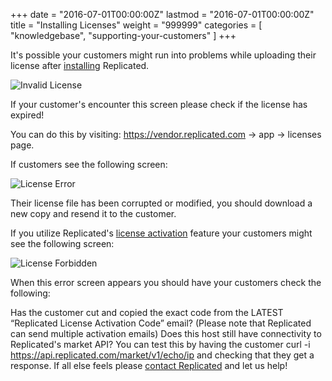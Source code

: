 +++
date = "2016-07-01T00:00:00Z"
lastmod = "2016-07-01T00:00:00Z"
title = "Installing Licenses"
weight = "999999"
categories = [ "knowledgebase", "supporting-your-customers" ]
+++

It's possible your customers might run into problems while uploading their license after 
[installing](/distributing-an-application/installing-via-script/) Replicated.

![Invalid License](/static/license-not-valid.png)

If your customer's encounter this screen please check if the license has expired!

You can do this by visiting:
https://vendor.replicated.com -> app -> licenses page.

If customers see the following screen:

![License Error](/static/license-error.png)

Their license file has been corrupted or modified, you should download a new copy and resend it to 
the customer.

If you utilize Replicated's [license activation](https://support.replicated.com/hc/en-us/articles/216079428-Two-Factor-Activation-for-Licenses) feature your customers might see the following screen:

![License Forbidden](/static/license-forbidden.png)

When this error screen appears you should have your customers check the following:

Has the customer cut and copied the exact code from the LATEST “Replicated License Activation Code” 
email? (Please note that Replicated can send multiple activation emails)
Does this host still have connectivity to Replicated's market API? You can test this by having the 
customer curl -i https://api.replicated.com/market/v1/echo/ip and checking that they get a response.
If all else feels please [contact Replicated](https://support.replicated.com/hc/en-us/requests/new) 
and let us help!
